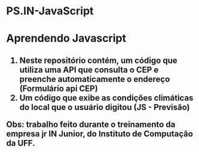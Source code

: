 # PS.IN-JavaScript
<h1> Aprendendo Javascript <h2>
<ol>
  <li>Neste repositório contém, um código que utiliza uma API que consulta o CEP e preenche automaticamente o endereço (Formulário api CEP)</li>
  <li>Um código que exibe as condições climáticas do local que o usuário digitou (JS - Previsão)</li>
</ol>
<p>Obs: trabalho feito durante o treinamento da empresa jr IN Junior, do Instituto de Computação da UFF. </p>
